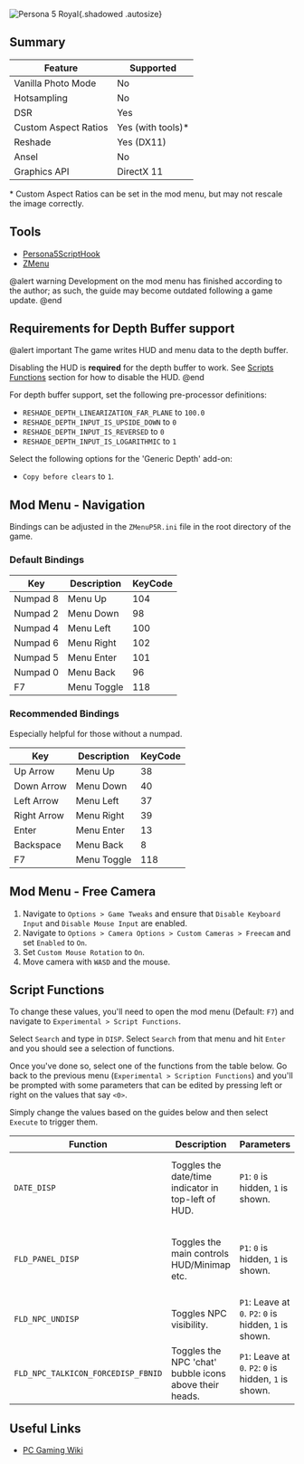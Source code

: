 ![Persona 5 Royal](Images\persona5royal_header.png "Shot by ashcorpdev"){.shadowed .autosize}

## Summary

Feature | Supported
--|--
Vanilla Photo Mode | No
Hotsampling | No
DSR | Yes
Custom Aspect Ratios | Yes (with tools)*
Reshade | Yes (DX11)
Ansel | No
Graphics API | DirectX 11

\* Custom Aspect Ratios can be set in the mod menu, but may not rescale the image correctly.

## Tools

- [Persona5ScriptHook](https://github.com/Zolika1351/Persona5ScriptHook/releases/)
- [ZMenu](https://zolika1351.pages.dev/mods/persona5menu)

@alert warning
Development on the mod menu has finished according to the author; as such, the guide may become outdated following a game update.
@end
## Requirements for Depth Buffer support

@alert important
The game writes HUD and menu data to the depth buffer. 

Disabling the HUD is **required** for the depth buffer to work. See [Scripts Functions](#script-functions) section for how to disable the HUD.
@end

For depth buffer support, set the following pre-processor definitions:

- `RESHADE_DEPTH_LINEARIZATION_FAR_PLANE` to `100.0`
- `RESHADE_DEPTH_INPUT_IS_UPSIDE_DOWN` to `0`
- `RESHADE_DEPTH_INPUT_IS_REVERSED` to `0`
- `RESHADE_DEPTH_INPUT_IS_LOGARITHMIC` to `1`

Select the following options for the 'Generic Depth' add-on:
- `Copy before clears` to `1`.

## Mod Menu - Navigation

Bindings can be adjusted in the `ZMenuP5R.ini` file in the root directory of the game.

### Default Bindings

Key | Description | KeyCode
--|--|--
Numpad 8 | Menu Up | 104
Numpad 2 | Menu Down | 98
Numpad 4 | Menu Left | 100
Numpad 6 | Menu Right | 102
Numpad 5 | Menu Enter | 101
Numpad 0 | Menu Back | 96
F7 | Menu Toggle | 118

### Recommended Bindings

Especially helpful for those without a numpad. 

Key | Description | KeyCode
--|--|--
Up Arrow | Menu Up | 38
Down Arrow | Menu Down | 40
Left Arrow | Menu Left | 37
Right Arrow | Menu Right | 39
Enter | Menu Enter | 13
Backspace | Menu Back | 8
F7 | Menu Toggle | 118

## Mod Menu - Free Camera

1. Navigate to `Options > Game Tweaks` and ensure that `Disable Keyboard Input` and `Disable Mouse Input` are enabled.
2. Navigate to `Options > Camera Options > Custom Cameras > Freecam` and set `Enabled` to `On`.
3. Set `Custom Mouse Rotation` to `On`.
4. Move camera with `WASD` and the mouse.

## Script Functions

To change these values, you'll need to open the mod menu (Default: `F7`) and navigate to `Experimental > Script Functions`. 

Select `Search` and type in `DISP`. Select `Search` from that menu and hit `Enter` and you should see a selection of functions. 

Once you've done so, select one of the functions from the table below. Go back to the previous menu (`Experimental > Scription Functions`) and you'll be prompted with some parameters that can be edited by pressing left or right on the values that say `<0>`.

Simply change the values based on the guides below and then select `Execute` to trigger them.

Function | Description | Parameters | Notes
--|--|--|--
`DATE_DISP` | Toggles the date/time indicator in top-left of HUD. | `P1`: `0` is hidden, `1` is shown. | **Must be hidden for depth buffer to work correctly.**
`FLD_PANEL_DISP` | Toggles the main controls HUD/Minimap etc. | `P1`: `0` is hidden, `1` is shown. | **Must be hidden for depth buffer to work correctly.**
`FLD_NPC_UNDISP` | Toggles NPC visibility. | `P1`: Leave at `0`. `P2`: `0` is hidden, `1` is shown. | *Optional.*
`FLD_NPC_TALKICON_FORCEDISP_FBNID` | Toggles the NPC 'chat' bubble icons above their heads. | `P1`: Leave at `0`. `P2`: `0` is hidden, `1` is shown. | *Optional.*

## Useful Links

* [PC Gaming Wiki](https://www.pcgamingwiki.com/wiki/Persona_5_Royal)